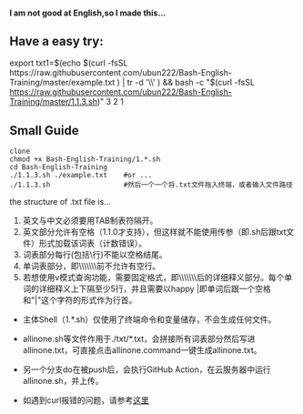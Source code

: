 #### I am not good at English,so I made this...


## Have a easy try:
export txt1=$(echo $(curl -fsSL https://raw.githubusercontent.com/ubun222/Bash-English-Training/master/example.txt ) | tr -d '\\' ) && bash -c "$(curl -fsSL https://raw.githubusercontent.com/ubun222/Bash-English-Training/master/1.1.3.sh)"  3 2 1

## Small Guide
```
clone
chmod +x Bash-English-Training/1.*.sh
cd Bash-English-Training
./1.1.3.sh ./example.txt    #or ...
./1.1.3.sh                  #然后一个一个将.txt文件拖入终端，或者输入文件路径
```
the structure of .txt file is...
1. 英文与中文必须要用TAB制表符隔开。
2. 英文部分允许有空格（1.1.0才支持），但这样就不能使用传参（即.sh后跟txt文件）形式加载该词表（计数错误）。
3. 词表部分每行(包括\行)不能以空格结尾。
3. 单词表部分，即\\\\\\\\\\\\\\前不允许有空行。
4. 若想使用v模式查询功能，需要固定格式，即\\\\\\\\\\\\\\后的详细释义部分。每个单词的详细释义上下隔至少5行，并且需要以happy |即单词后跟一个空格和"|"这个字符的形式作为行首。

* 主体Shell（1.*.sh）仅使用了终端命令和变量储存，不会生成任何文件。
* allinone.sh等文件作用于./txt/*.txt，会拼接所有词表部分然后写进allinone.txt，可直接点击allinone.command一键生成allinone.txt。
* 另一个分支do在被push后，会执行GitHub Action，在云服务器中运行allinone.sh，并上传。

* 如遇到curl报错的问题，请参考[这里](https://cb9919.github.io/2021/01/19/修改hosts连接githubraw/)

